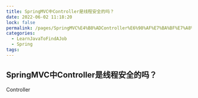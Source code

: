 ```yaml
---
title: SpringMVC中Controller是线程安全的吗？
date: 2022-06-02 11:18:20
lock: false
permalink: /pages/SpringMVC%E4%B8%ADController%E6%98%AF%E7%BA%BF%E7%A8%8B%E5%AE%89%E5%85%A8%E7%9A%84%E5%90%97%EF%BC%9F
categories:
  - LearnJavaToFindAJob
  - Spring
tags:
---
```

## SpringMVC中Controller是线程安全的吗？

Controller

